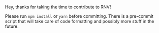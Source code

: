 Hey, thanks for taking the time to contribute to RNV!

Please run `npm install` or `yarn` before committing. There is a pre-commit script that will take care of code formatting and possibly more stuff in the future.
